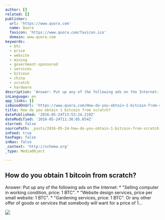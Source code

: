```yaml
---
author: []
related: []
publisher:
  url: 'https://www.quora.com'
  name: Quora
  favicon: 'https://www.quora.com/favicon.ico'
  domain: www.quora.com
keywords:
  - btc
  - price
  - website
  - mining
  - government-sponsored
  - services
  - bitcoin
  - china
  - scratch
  - hardware
description: 'Answer: Put up any of the following ads on the Internet: * "Selling computer in working condition, price: 1 BTC". * "Website design services, price per small website: 1 BTC". * "Gardening services, price: 1 BTC". Or any other offer of goods or services that somebody will want for a price of 1...'
inLanguage: en
app_links: []
isBasedOnUrl: 'https://www.quora.com/How-do-you-obtain-1-bitcoin-from-scratch'
title: How do you obtain 1 bitcoin from scratch?
datePublished: '2016-05-24T13:53:24.219Z'
dateModified: '2016-05-24T11:36:05.654Z'
starred: false
sourcePath: _posts/2016-05-24-how-do-you-obtain-1-bitcoin-from-scratch.md
inFeed: true
hasPage: false
inNav: false
_context: 'http://schema.org'
_type: MediaObject

---
```

<article style=""><h1>How do you obtain 1 bitcoin from scratch?</h1><p>Answer: Put up any of the following ads on the Internet: * "Selling computer in working condition, price: 1 BTC". * "Website design services, price per small website: 1 BTC". * "Gardening services, price: 1 BTC". Or any other offer of goods or services that somebody will want for a price of 1...</p><img src="https://qsf.is.quoracdn.net/-images.new_grid.fb_share_default.pnge6dde9cfa6e03c43.png" /></article>